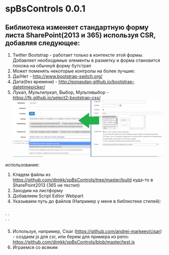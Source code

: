# spBsControls 0.0.1
## Библиотека изменяет стандартную форму листа SharePoint(2013 и 365) используя CSR, добавляя следующее:
1. Twitter Bootstrap - работает только в контексте этой формы. Добавляет необходимые элементы в разметку и форма становится похожа на обычнуй форму бутстрап
2. Может поменять некоторые контролы на более лучшие:
 1. Да/Нет - http://www.bootstrap-switch.org/
 2. Дата(без времени) - http://eonasdan.github.io/bootstrap-datetimepicker/
 3. Лукап, Мультилукап, Выбор, Мультивыбор - https://fk.github.io/select2-bootstrap-css/
![alt tag](https://raw.githubusercontent.com/dimkk/spBsControls/master/show.png)

 использование:<br/>
 1) Кладем файлы из https://github.com/dimkk/spBsControls/tree/master/build куда-то в SharePoint2013 (365 не тестил)<br/>
 2) Заходим на листформу<br/>
 3) Добавляем Script Editor Webpart<br/>
 4) Указываем путь до файлов (Например у меня в библиотеке стилей): <br/>
 <br/>
`<link href='http://portal.jenewa.local/Style%20Library/build/vendor.css' media='screen' rel='stylesheet' type='text/css'/><script src='http://portal.jenewa.local/Style%20Library/build/vendor.js' type='text/javascript'></script>
`
<br/>
`<link href='http://portal.jenewa.local/Style%20Library/build/main.css' media='screen' rel='stylesheet' type='text/css'/><script src='http://portal.jenewa.local/Style%20Library/build/main.js' type='text/javascript'></script>
`
<br/>

 5) Используя, например, Cisar (https://github.com/andrei-markeev/cisar) - создаем js для csr, или берем для примера из репо: https://github.com/dimkk/spBsControls/blob/master/test.js<br/>
 6) Играемся со всяким

 


